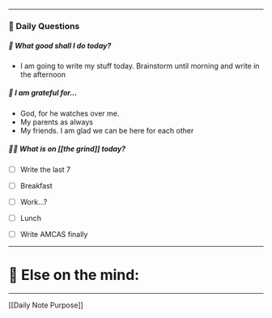 
---
###  📅 Daily Questions 

##### 💛 What good shall I do today?
- I am going to write my stuff today. Brainstorm until morning and write in the afternoon
##### 💌 I am grateful for...
- God, for he watches over me.
- My parents as always
- My friends. I am glad we can be here for each other
##### 🤾‍♀️ What is on [[the grind]] today?
 - [ ]  Write the last 7
 - [ ] Breakfast
 - [ ] Work...?
 - [ ] Lunch
 - [ ] Write AMCAS finally



---
# 📝 Else on the mind:

---

[[Daily Note Purpose]]